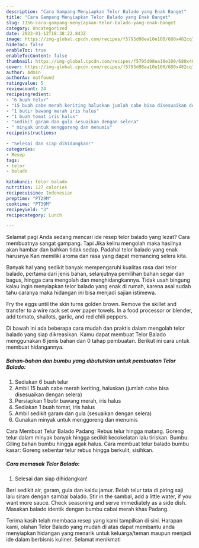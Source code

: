 ```yaml
---
description: "Cara Gampang Menyiapkan Telor Balado yang Enak Banget"
title: "Cara Gampang Menyiapkan Telor Balado yang Enak Banget"
slug: 1156-cara-gampang-menyiapkan-telor-balado-yang-enak-banget
category: Uncategorized
date: 2023-01-12T18:38:22.843Z
image: https://img-global.cpcdn.com/recipes/f5795d98ea10e100/680x482cq70/telor-balado-foto-resep-utama.jpg
hideToc: false
enableToc: true
enableTocContent: false
thumbnail: https://img-global.cpcdn.com/recipes/f5795d98ea10e100/680x482cq70/telor-balado-foto-resep-utama.jpg
cover: https://img-global.cpcdn.com/recipes/f5795d98ea10e100/680x482cq70/telor-balado-foto-resep-utama.jpg
author: Admin
authorAv: notfound
ratingvalue: 5
reviewcount: 24
recipeingredient:
- "6 buah telur"
- "15 buah cabe merah keriting haluskan jumlah cabe bisa disesuaikan dengan selera"
- "1 butir bawang merah iris halus"
- "1 buah tomat iris halus"
- "sedikit garam dan gula sesuaikan dengan selera"
- " minyak untuk menggoreng dan menumis"
recipeinstructions:

- "Selesai dan siap dihidangkan!"
categories:
- Resep
tags:
- telor
- balado

katakunci: telor balado 
nutrition: 127 calories
recipecuisine: Indonesian
preptime: "PT29M"
cooktime: "PT39M"
recipeyield: "3"
recipecategory: Lunch

---
```



Selamat pagi Anda sedang mencari ide resep telor balado yang lezat? Cara membuatnya sangat gampang. Tapi Jika keliru mengolah maka hasilnya akan hambar dan bahkan tidak sedap. Padahal telor balado yang enak harusnya Kan memiliki aroma dan rasa yang dapat memancing selera kita.


Banyak hal yang sedikit banyak mempengaruhi kualitas rasa dari telor balado, pertama dari jenis bahan, selanjutnya pemilihan bahan segar dan bagus, hingga cara mengolah dan menghidangkannya. Tidak usah bingung kalau ingin menyiapkan telor balado yang enak di rumah, karena asal sudah tahu caranya maka hidangan ini bisa menjadi sajian istimewa.

Fry the eggs until the skin turns golden brown. Remove the skillet and transfer to a wire rack set over paper towels. In a food processor or blender, add tomato, shallots, garlic, and red chili peppers.


Di bawah ini ada beberapa cara mudah dan praktis dalam mengolah telor balado yang siap dikreasikan. Kamu dapat membuat Telor Balado menggunakan 6 jenis bahan dan 0 tahap pembuatan. Berikut ini cara untuk membuat hidangannya.

<!--inarticleads1-->

##### Bahan-bahan dan bumbu yang dibutuhkan untuk pembuatan Telor Balado:

1. Sediakan 6 buah telur
1. Ambil 15 buah cabe merah keriting, haluskan (jumlah cabe bisa disesuaikan dengan selera)
1. Persiapkan 1 butir bawang merah, iris halus
1. Sediakan 1 buah tomat, iris halus
1. Ambil sedikit garam dan gula (sesuaikan dengan selera)
1. Gunakan  minyak untuk menggoreng dan menumis


Cara Membuat Telur Balado Padang: Rebus telur hingga matang. Goreng telur dalam minyak banyak hingga sedikit kecokelatan lalu tiriskan. Bumbu: Giling bahan bumbu hingga agak halus. Cara membuat telur balado bumbu kasar: Goreng sebentar telur rebus hingga berkulit, sisihkan. 

<!--inarticleads2-->

##### Cara memasak Telor Balado:


1. Selesai dan siap dihidangkan!

Beri sedikit air, garam, gula dan kaldu jamur. Belah telur tata di piring saji lalu siram dengan sambal balado. Stir in the sambal, add a little water, if you want more sauce. Check seasoning and serve immediately as a side dish. Masakan balado identik dengan bumbu cabai merah khas Padang. 

Terima kasih telah membaca resep yang kami tampilkan di sini. Harapan kami, olahan Telor Balado yang mudah di atas dapat membantu anda menyiapkan hidangan yang menarik untuk keluarga/teman maupun menjadi ide dalam berbisnis kuliner. Selamat menikmati
